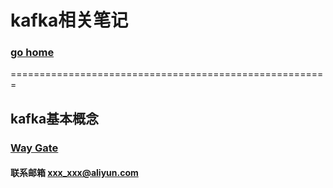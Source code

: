 # kafka相关笔记     
### [go home](../README.md)     
=======================================================    
## kafka基本概念
### [Way Gate](/base.md)        


#### 联系邮箱 xxx_xxx@aliyun.com
